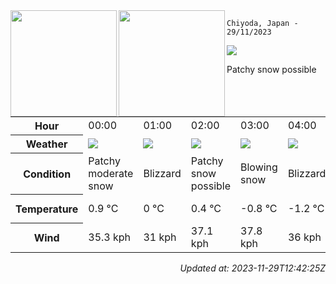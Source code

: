 <div><img align="left" height="170px" src="https://github-readme-stats.vercel.app/api?username=ryota-murakami&show_icons=true&theme=gotham" /><img align="left" height="170px" src="https://github-readme-stats.vercel.app/api/top-langs/?username=ryota-murakami&theme=gotham&layout=compact" /></div>



`Chiyoda, Japan - 29/11/2023`

<img src="https://cdn.weatherapi.com/weather/64x64/day/179.png"/>

Patchy snow possible


<table>
    <tr>
        <th>Hour</th>
        <td>00:00</td><td>01:00</td><td>02:00</td><td>03:00</td><td>04:00</td><td>05:00</td><td>06:00</td><td>07:00</td><td>08:00</td><td>09:00</td><td>10:00</td><td>11:00</td><td>12:00</td><td>13:00</td><td>14:00</td><td>15:00</td><td>16:00</td><td>17:00</td><td>18:00</td><td>19:00</td><td>20:00</td><td>21:00</td><td>22:00</td><td>23:00</td>
    </tr>
    <tr>
        <th>Weather</th>
        <td><img src="https://cdn.weatherapi.com/weather/64x64/night/329.png"></img></td><td><img src="https://cdn.weatherapi.com/weather/64x64/night/230.png"></img></td><td><img src="https://cdn.weatherapi.com/weather/64x64/night/179.png"></img></td><td><img src="https://cdn.weatherapi.com/weather/64x64/night/227.png"></img></td><td><img src="https://cdn.weatherapi.com/weather/64x64/night/230.png"></img></td><td><img src="https://cdn.weatherapi.com/weather/64x64/night/335.png"></img></td><td><img src="https://cdn.weatherapi.com/weather/64x64/night/227.png"></img></td><td><img src="https://cdn.weatherapi.com/weather/64x64/day/230.png"></img></td><td><img src="https://cdn.weatherapi.com/weather/64x64/day/179.png"></img></td><td><img src="https://cdn.weatherapi.com/weather/64x64/day/179.png"></img></td><td><img src="https://cdn.weatherapi.com/weather/64x64/day/335.png"></img></td><td><img src="https://cdn.weatherapi.com/weather/64x64/day/230.png"></img></td><td><img src="https://cdn.weatherapi.com/weather/64x64/day/230.png"></img></td><td><img src="https://cdn.weatherapi.com/weather/64x64/day/179.png"></img></td><td><img src="https://cdn.weatherapi.com/weather/64x64/day/179.png"></img></td><td><img src="https://cdn.weatherapi.com/weather/64x64/day/113.png"></img></td><td><img src="https://cdn.weatherapi.com/weather/64x64/night/179.png"></img></td><td><img src="https://cdn.weatherapi.com/weather/64x64/night/113.png"></img></td><td><img src="https://cdn.weatherapi.com/weather/64x64/night/113.png"></img></td><td><img src="https://cdn.weatherapi.com/weather/64x64/night/113.png"></img></td><td><img src="https://cdn.weatherapi.com/weather/64x64/night/113.png"></img></td><td><img src="https://cdn.weatherapi.com/weather/64x64/night/116.png"></img></td><td><img src="https://cdn.weatherapi.com/weather/64x64/night/323.png"></img></td><td><img src="https://cdn.weatherapi.com/weather/64x64/night/113.png"></img></td>
    </tr>
    <tr>
        <th>Condition</th>
        <td width="200px">Patchy moderate snow</td><td width="200px">Blizzard</td><td width="200px">Patchy snow possible</td><td width="200px">Blowing snow</td><td width="200px">Blizzard</td><td width="200px">Patchy heavy snow</td><td width="200px">Blowing snow</td><td width="200px">Blizzard</td><td width="200px">Patchy snow possible</td><td width="200px">Patchy snow possible</td><td width="200px">Patchy heavy snow</td><td width="200px">Blizzard</td><td width="200px">Blizzard</td><td width="200px">Patchy snow possible</td><td width="200px">Patchy snow possible</td><td width="200px">Sunny</td><td width="200px">Patchy snow possible</td><td width="200px">Clear</td><td width="200px">Clear</td><td width="200px">Clear</td><td width="200px">Clear</td><td width="200px">Partly cloudy</td><td width="200px">Patchy light snow</td><td width="200px">Clear</td>
    </tr>
    <tr>
        <th>Temperature</th>
        <td>0.9 °C</td><td>0 °C</td><td>0.4 °C</td><td>-0.8 °C</td><td>-1.2 °C</td><td>-0.9 °C</td><td>-1.6 °C</td><td>-2.2 °C</td><td>-1.5 °C</td><td>-1.3 °C</td><td>-1 °C</td><td>-0.8 °C</td><td>-0.9 °C</td><td>-1.1 °C</td><td>-1.4 °C</td><td>-2.2 °C</td><td>-3 °C</td><td>-3.3 °C</td><td>-3.5 °C</td><td>-3.7 °C</td><td>-3.7 °C</td><td>-3.6 °C</td><td>-3.6 °C</td><td>-4 °C</td>
    </tr>
    <tr>
        <th>Wind</th>
        <td>35.3 kph</td><td>31 kph</td><td>37.1 kph</td><td>37.8 kph</td><td>36 kph</td><td>40.7 kph</td><td>40 kph</td><td>36.4 kph</td><td>38.2 kph</td><td>37.8 kph</td><td>35.3 kph</td><td>36.4 kph</td><td>37.1 kph</td><td>37.8 kph</td><td>36.7 kph</td><td>36 kph</td><td>35.3 kph</td><td>34.6 kph</td><td>34.2 kph</td><td>33.8 kph</td><td>31.7 kph</td><td>29.5 kph</td><td>27.7 kph</td><td>24.5 kph</td>
    </tr>
</table>


<div align="right">

*Updated at: 2023-11-29T12:42:25Z*

</div>

